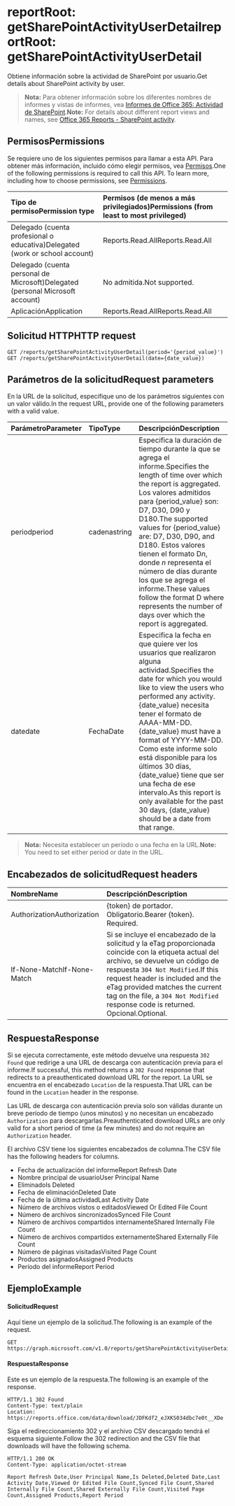 # <a name="reportroot-getsharepointactivityuserdetail"></a><span data-ttu-id="7e0f9-101">reportRoot: getSharePointActivityUserDetail</span><span class="sxs-lookup"><span data-stu-id="7e0f9-101">reportRoot: getSharePointActivityUserDetail</span></span>

<span data-ttu-id="7e0f9-102">Obtiene información sobre la actividad de SharePoint por usuario.</span><span class="sxs-lookup"><span data-stu-id="7e0f9-102">Get details about SharePoint activity by user.</span></span>

> <span data-ttu-id="7e0f9-103">**Nota:** Para obtener información sobre los diferentes nombres de informes y vistas de informes, vea [Informes de Office 365: Actividad de SharePoint](https://support.office.com/client/SharePoint-activity-a91c958f-1279-499d-9959-12f0de08dc8f).</span><span class="sxs-lookup"><span data-stu-id="7e0f9-103">**Note:** For details about different report views and names, see [Office 365 Reports - SharePoint activity](https://support.office.com/client/SharePoint-activity-a91c958f-1279-499d-9959-12f0de08dc8f).</span></span>

## <a name="permissions"></a><span data-ttu-id="7e0f9-104">Permisos</span><span class="sxs-lookup"><span data-stu-id="7e0f9-104">Permissions</span></span>

<span data-ttu-id="7e0f9-p101">Se requiere uno de los siguientes permisos para llamar a esta API. Para obtener más información, incluido cómo elegir permisos, vea [Permisos](../../../concepts/permissions_reference.md).</span><span class="sxs-lookup"><span data-stu-id="7e0f9-p101">One of the following permissions is required to call this API. To learn more, including how to choose permissions, see [Permissions](../../../concepts/permissions_reference.md).</span></span>

| <span data-ttu-id="7e0f9-107">Tipo de permiso</span><span class="sxs-lookup"><span data-stu-id="7e0f9-107">Permission type</span></span>                        | <span data-ttu-id="7e0f9-108">Permisos (de menos a más privilegiados)</span><span class="sxs-lookup"><span data-stu-id="7e0f9-108">Permissions (from least to most privileged)</span></span> |
| :------------------------------------- | :--------------------------------------- |
| <span data-ttu-id="7e0f9-109">Delegado (cuenta profesional o educativa)</span><span class="sxs-lookup"><span data-stu-id="7e0f9-109">Delegated (work or school account)</span></span>     | <span data-ttu-id="7e0f9-110">Reports.Read.All</span><span class="sxs-lookup"><span data-stu-id="7e0f9-110">Reports.Read.All</span></span>                         |
| <span data-ttu-id="7e0f9-111">Delegado (cuenta personal de Microsoft)</span><span class="sxs-lookup"><span data-stu-id="7e0f9-111">Delegated (personal Microsoft account)</span></span> | <span data-ttu-id="7e0f9-112">No admitida.</span><span class="sxs-lookup"><span data-stu-id="7e0f9-112">Not supported.</span></span>                           |
| <span data-ttu-id="7e0f9-113">Aplicación</span><span class="sxs-lookup"><span data-stu-id="7e0f9-113">Application</span></span>                            | <span data-ttu-id="7e0f9-114">Reports.Read.All</span><span class="sxs-lookup"><span data-stu-id="7e0f9-114">Reports.Read.All</span></span>                         |

## <a name="http-request"></a><span data-ttu-id="7e0f9-115">Solicitud HTTP</span><span class="sxs-lookup"><span data-stu-id="7e0f9-115">HTTP request</span></span>

<!-- { "blockType": "ignored" } --> 

```http
GET /reports/getSharePointActivityUserDetail(period='{period_value}')
GET /reports/getSharePointActivityUserDetail(date={date_value})
```

## <a name="request-parameters"></a><span data-ttu-id="7e0f9-116">Parámetros de la solicitud</span><span class="sxs-lookup"><span data-stu-id="7e0f9-116">Request parameters</span></span>

<span data-ttu-id="7e0f9-117">En la URL de la solicitud, especifique uno de los parámetros siguientes con un valor válido.</span><span class="sxs-lookup"><span data-stu-id="7e0f9-117">In the request URL, provide one of the following parameters with a valid value.</span></span>

| <span data-ttu-id="7e0f9-118">Parámetro</span><span class="sxs-lookup"><span data-stu-id="7e0f9-118">Parameter</span></span> | <span data-ttu-id="7e0f9-119">Tipo</span><span class="sxs-lookup"><span data-stu-id="7e0f9-119">Type</span></span>   | <span data-ttu-id="7e0f9-120">Descripción</span><span class="sxs-lookup"><span data-stu-id="7e0f9-120">Description</span></span>                              |
| :-------- | :----- | :--------------------------------------- |
| <span data-ttu-id="7e0f9-121">period</span><span class="sxs-lookup"><span data-stu-id="7e0f9-121">period</span></span>    | <span data-ttu-id="7e0f9-122">cadena</span><span class="sxs-lookup"><span data-stu-id="7e0f9-122">string</span></span> | <span data-ttu-id="7e0f9-123">Especifica la duración de tiempo durante la que se agrega el informe.</span><span class="sxs-lookup"><span data-stu-id="7e0f9-123">Specifies the length of time over which the report is aggregated.</span></span> <span data-ttu-id="7e0f9-124">Los valores admitidos para {period_value} son: D7, D30, D90 y D180.</span><span class="sxs-lookup"><span data-stu-id="7e0f9-124">The supported values for {period_value} are: D7, D30, D90, and D180.</span></span> <span data-ttu-id="7e0f9-125">Estos valores tienen el formato D*n*, donde *n* representa el número de días durante los que se agrega el informe.</span><span class="sxs-lookup"><span data-stu-id="7e0f9-125">These values follow the format D   where    represents the number of days over which the report is aggregated.</span></span> |
| <span data-ttu-id="7e0f9-126">date</span><span class="sxs-lookup"><span data-stu-id="7e0f9-126">date</span></span>      | <span data-ttu-id="7e0f9-127">Fecha</span><span class="sxs-lookup"><span data-stu-id="7e0f9-127">Date</span></span>   | <span data-ttu-id="7e0f9-128">Especifica la fecha en que quiere ver los usuarios que realizaron alguna actividad.</span><span class="sxs-lookup"><span data-stu-id="7e0f9-128">Specifies the date for which you would like to view the users who performed any activity.</span></span> <span data-ttu-id="7e0f9-129">{date_value} necesita tener el formato de AAAA-MM-DD.</span><span class="sxs-lookup"><span data-stu-id="7e0f9-129">{date_value} must have a format of YYYY-MM-DD.</span></span> <span data-ttu-id="7e0f9-130">Como este informe solo está disponible para los últimos 30 días, {date_value} tiene que ser una fecha de ese intervalo.</span><span class="sxs-lookup"><span data-stu-id="7e0f9-130">As this report is only available for the past 30 days, {date_value} should be a date from that range.</span></span> |

> <span data-ttu-id="7e0f9-131">**Nota:** Necesita establecer un período o una fecha en la URL.</span><span class="sxs-lookup"><span data-stu-id="7e0f9-131">**Note:** You need to set either period or date in the URL.</span></span>

## <a name="request-headers"></a><span data-ttu-id="7e0f9-132">Encabezados de solicitud</span><span class="sxs-lookup"><span data-stu-id="7e0f9-132">Request headers</span></span>

| <span data-ttu-id="7e0f9-133">Nombre</span><span class="sxs-lookup"><span data-stu-id="7e0f9-133">Name</span></span>          | <span data-ttu-id="7e0f9-134">Descripción</span><span class="sxs-lookup"><span data-stu-id="7e0f9-134">Description</span></span>                              |
| :------------ | :--------------------------------------- |
| <span data-ttu-id="7e0f9-135">Authorization</span><span class="sxs-lookup"><span data-stu-id="7e0f9-135">Authorization</span></span> | <span data-ttu-id="7e0f9-p104">{token} de portador. Obligatorio.</span><span class="sxs-lookup"><span data-stu-id="7e0f9-p104">Bearer {token}. Required.</span></span>                |
| <span data-ttu-id="7e0f9-138">If-None-Match</span><span class="sxs-lookup"><span data-stu-id="7e0f9-138">If-None-Match</span></span> | <span data-ttu-id="7e0f9-139">Si se incluye el encabezado de la solicitud y la eTag proporcionada coincide con la etiqueta actual del archivo, se devuelve un código de respuesta `304 Not Modified`.</span><span class="sxs-lookup"><span data-stu-id="7e0f9-139">If this request header is included and the eTag provided matches the current tag on the file, a `304 Not Modified` response code is returned.</span></span> <span data-ttu-id="7e0f9-140">Opcional.</span><span class="sxs-lookup"><span data-stu-id="7e0f9-140">Optional.</span></span> |

## <a name="response"></a><span data-ttu-id="7e0f9-141">Respuesta</span><span class="sxs-lookup"><span data-stu-id="7e0f9-141">Response</span></span>

<span data-ttu-id="7e0f9-142">Si se ejecuta correctamente, este método devuelve una respuesta `302 Found` que redirige a una URL de descarga con autenticación previa para el informe.</span><span class="sxs-lookup"><span data-stu-id="7e0f9-142">If successful, this method returns a `302 Found` response that redirects to a preauthenticated download URL for the report.</span></span> <span data-ttu-id="7e0f9-143">La URL se encuentra en el encabezado `Location` de la respuesta.</span><span class="sxs-lookup"><span data-stu-id="7e0f9-143">That URL can be found in the `Location` header in the response.</span></span>

<span data-ttu-id="7e0f9-144">Las URL de descarga con autenticación previa solo son válidas durante un breve período de tiempo (unos minutos) y no necesitan un encabezado `Authorization` para descargarlas.</span><span class="sxs-lookup"><span data-stu-id="7e0f9-144">Preauthenticated download URLs are only valid for a short period of time (a few minutes) and do not require an `Authorization` header.</span></span>

<span data-ttu-id="7e0f9-145">El archivo CSV tiene los siguientes encabezados de columna.</span><span class="sxs-lookup"><span data-stu-id="7e0f9-145">The CSV file has the following headers for columns.</span></span>

- <span data-ttu-id="7e0f9-146">Fecha de actualización del informe</span><span class="sxs-lookup"><span data-stu-id="7e0f9-146">Report Refresh Date</span></span>
- <span data-ttu-id="7e0f9-147">Nombre principal de usuario</span><span class="sxs-lookup"><span data-stu-id="7e0f9-147">User Principal Name</span></span>
- <span data-ttu-id="7e0f9-148">Eliminado</span><span class="sxs-lookup"><span data-stu-id="7e0f9-148">Is Deleted</span></span>
- <span data-ttu-id="7e0f9-149">Fecha de eliminación</span><span class="sxs-lookup"><span data-stu-id="7e0f9-149">Deleted Date</span></span>
- <span data-ttu-id="7e0f9-150">Fecha de la última actividad</span><span class="sxs-lookup"><span data-stu-id="7e0f9-150">Last Activity Date</span></span>
- <span data-ttu-id="7e0f9-151">Número de archivos vistos o editados</span><span class="sxs-lookup"><span data-stu-id="7e0f9-151">Viewed Or Edited File Count</span></span>
- <span data-ttu-id="7e0f9-152">Número de archivos sincronizados</span><span class="sxs-lookup"><span data-stu-id="7e0f9-152">Synced File Count</span></span>
- <span data-ttu-id="7e0f9-153">Número de archivos compartidos internamente</span><span class="sxs-lookup"><span data-stu-id="7e0f9-153">Shared Internally File Count</span></span>
- <span data-ttu-id="7e0f9-154">Número de archivos compartidos externamente</span><span class="sxs-lookup"><span data-stu-id="7e0f9-154">Shared Externally File Count</span></span>
- <span data-ttu-id="7e0f9-155">Número de páginas visitadas</span><span class="sxs-lookup"><span data-stu-id="7e0f9-155">Visited Page Count</span></span>
- <span data-ttu-id="7e0f9-156">Productos asignados</span><span class="sxs-lookup"><span data-stu-id="7e0f9-156">Assigned Products</span></span>
- <span data-ttu-id="7e0f9-157">Período del informe</span><span class="sxs-lookup"><span data-stu-id="7e0f9-157">Report Period</span></span>

## <a name="example"></a><span data-ttu-id="7e0f9-158">Ejemplo</span><span class="sxs-lookup"><span data-stu-id="7e0f9-158">Example</span></span>

#### <a name="request"></a><span data-ttu-id="7e0f9-159">Solicitud</span><span class="sxs-lookup"><span data-stu-id="7e0f9-159">Request</span></span>

<span data-ttu-id="7e0f9-160">Aquí tiene un ejemplo de la solicitud.</span><span class="sxs-lookup"><span data-stu-id="7e0f9-160">The following is an example of the request.</span></span>

<!-- {
  "blockType": "request",
  "name": "reportroot_getsharepointactivityuserdetail"
}-->

```http
GET https://graph.microsoft.com/v1.0/reports/getSharePointActivityUserDetail(period='D7')
```

#### <a name="response"></a><span data-ttu-id="7e0f9-161">Respuesta</span><span class="sxs-lookup"><span data-stu-id="7e0f9-161">Response</span></span>

<span data-ttu-id="7e0f9-162">Este es un ejemplo de la respuesta.</span><span class="sxs-lookup"><span data-stu-id="7e0f9-162">The following is an example of the response.</span></span>

<!-- { "blockType": "ignored" } --> 

```http
HTTP/1.1 302 Found
Content-Type: text/plain
Location: https://reports.office.com/data/download/JDFKdf2_eJXKS034dbc7e0t__XDe
```

<span data-ttu-id="7e0f9-163">Siga el redireccionamiento 302 y el archivo CSV descargado tendrá el esquema siguiente.</span><span class="sxs-lookup"><span data-stu-id="7e0f9-163">Follow the 302 redirection and the CSV file that downloads will have the following schema.</span></span>

<!-- {
  "blockType": "response",
  "truncated": true,
  "@odata.type": "stream"
} -->

```http
HTTP/1.1 200 OK
Content-Type: application/octet-stream

Report Refresh Date,User Principal Name,Is Deleted,Deleted Date,Last Activity Date,Viewed Or Edited File Count,Synced File Count,Shared Internally File Count,Shared Externally File Count,Visited Page Count,Assigned Products,Report Period
```
